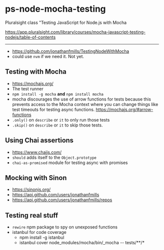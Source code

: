 # ps-node-mocha-testing
Pluralsight class "Testing JavaScript for Node.js with Mocha

https://app.pluralsight.com/library/courses/mocha-javascript-testing-nodejs/table-of-contents

----

* https://github.com/jonathanfmills/TestingNodeWithMocha
* could use `nvm` if we need it.  Not yet.

## Testing with Mocha
* https://mochajs.org/
* The test runner
* `npm install -g mocha` **and** `npm install mocha`
* mocha discourages the use of arrow functions for tests because this prevents access to the Mocha context where you can change things like test timeouts for testing async functions. https://mochajs.org/#arrow-functions
* `.only()` on `describe` or `it` to only run those tests
* `.skip()` on `describe` or `it` to skip those tests.

## Using Chai assertions
* https://www.chaijs.com/
* `should` adds itself to the `Object.prototype`
* `chai-as-promised` module for testing async with promises

## Mocking with Sinon
* https://sinonjs.org/
* https://api.github.com/users/jonathanfmills
* https://api.github.com/users/jonathanfmills/repos

## Testing real stuff
* `rewire` npm package to spy on unexposed functions
* istanbul for code coverage
  * npm install -g istanbul
  * istanbul cover node_modules/mocha/bin/_mocha -- tests/**/*
